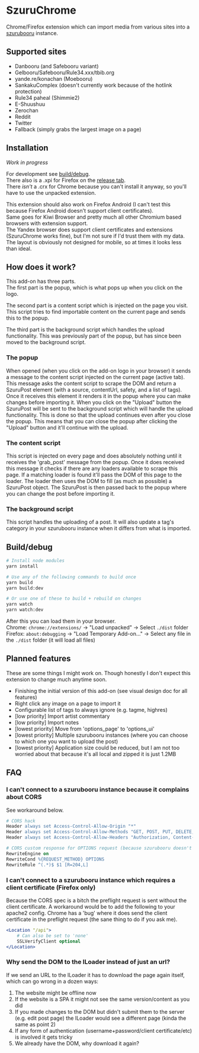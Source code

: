 # SzuruChrome

Chrome/Firefox extension which can import media from various sites into a [szurubooru](https://github.com/rr-/szurubooru) instance.

## Supported sites

- Danbooru (and Safebooru variant)
- Gelbooru/Safebooru/Rule34.xxx/tbib.org
- yande.re/konachan (Moebooru)
- SankakuComplex (doesn't currently work because of the hotlink protection)
- Rule34 paheal (Shimmie2)
- E-Shuushuu
- Zerochan
- Reddit
- Twitter
- Fallback (simply grabs the largest image on a page)

## Installation

_Work in progress_

For development see [build/debug](#Builddebug).  
There also is a .xpi for Firefox on the [release tab](https://github.com/neobooru/SzuruChrome/releases).  
There _isn't_ a .crx for Chrome because you can't install it anyway, so you'll have to use the unpacked extension.

This extension should also work on Firefox Android (I can't test this because Firefox Android doesn't support client certificates).  
Same goes for Kiwi Browser and pretty much all other Chromium based browsers with extension support.  
The Yandex browser does support client certificates and extensions (SzuruChrome works fine), but I'm not sure if I'd trust them with my data.  
The layout is obviously not designed for mobile, so at times it looks less than ideal.

## How does it work?

This add-on has three parts.  
The first part is the popup, which is what pops up when you click on the logo.

The second part is a content script which is injected on the page you visit. This script tries to find importable content on the current page and sends this to the popup.

The third part is the background script which handles the upload functionality. This was previously part of the popup, but has since been moved to the background script.

### The popup

When opened (when you click on the add-on logo in your browser) it sends a message to the content script injected on the current page (active tab). This message asks the content script to scrape the DOM and return a SzuruPost element (with a source, contentUrl, safety, and a list of tags). Once it receives this element it renders it in the popup where you can make changes before importing it. When you click on the "Upload" button the SzuruPost will be sent to the background script which will handle the upload functionality. This is done so that the upload continues even after you close the popup. This means that you can close the popup after clicking the "Upload" button and it'll continue with the upload.

### The content script

This script is injected on every page and does absolutely nothing until it receives the 'grab_post' message from the popup. Once it does received this message it checks if there are any loaders available to scrape this page. If a matching loader is found it'll pass the DOM of this page to the loader. The loader then uses the DOM to fill (as much as possible) a SzuruPost object. The SzuruPost is then passed back to the popup where you can change the post before importing it.

### The background script

This script handles the uploading of a post. It will also update a tag's category in your szurubooru instance when it differs from what is imported.

## Build/debug

```sh
# Install node modules
yarn install

# Use any of the following commands to build once
yarn build
yarn build:dev

# Or use one of these to build + rebuild on changes
yarn watch
yarn watch:dev
```

After this you can load them in your browser.  
Chrome: `chrome://extensions/` -> "Load unpacked" -> Select `./dist` folder  
Firefox: `about:debugging` -> "Load Temporary Add-on..." -> Select any file in the `./dist` folder (it will load all files)

## Planned features

These are some things I might work on. Though honestly I don't expect this extension to change much anytime soon.

- Finishing the initial version of this add-on (see visual design doc for all features)
- Right click any image on a page to import it
- Configurable list of tags to always ignore (e.g. tagme, highres)
- [low priority] Import artist commentary
- [low priority] Import notes
- [lowest priority] Move from 'options_page' to 'options_ui'
- [lowest priority] Multiple szurubooru instances (where you can choose to which one you want to upload the post)
- [lowest priority] Application size could be reduced, but I am not too worried about that because it's all local and zipped it is just 1.2MB

## FAQ

### I can't connect to a szurubooru instance because it complains about CORS

See workaround below.

```apache
# CORS hack
Header always set Access-Control-Allow-Origin "*"
Header always set Access-Control-Allow-Methods "GET, POST, PUT, DELETE, OPTIONS"
Header always set Access-Control-Allow-Headers "Authorization, Content-Type"

# CORS custom response for OPTIONS request (because szurubooru doesn't handle this, yet)
RewriteEngine on
RewriteCond %{REQUEST_METHOD} OPTIONS
RewriteRule ^(.*)$ $1 [R=204,L]
```

### I can't connect to a szurubooru instance which requires a client certificate (Firefox only)

Because the CORS spec is a bitch the preflight request is sent without the client certificate. A workaround would be to add the following to your apache2 config. Chrome has a 'bug' where it does send the client certificate in the preflight request (the sane thing to do if you ask me).

```apache
<Location "/api">
    # Can also be set to 'none'
    SSLVerifyClient optional
</Location>
```

### Why send the DOM to the ILoader instead of just an url?

If we send an URL to the ILoader it has to download the page again itself, which can go wrong in a dozen ways:

1.  The website might be offline now
2.  If the website is a SPA it might not see the same version/content as you did
3.  If you made changes to the DOM but didn't submit them to the server (e.g. edit post page) the ILoader would see a different page (kinda the same as point 2)
4.  If any form of authentication (username+password/client certificate/etc) is involved it gets tricky
5.  We already have the DOM, why download it again?
